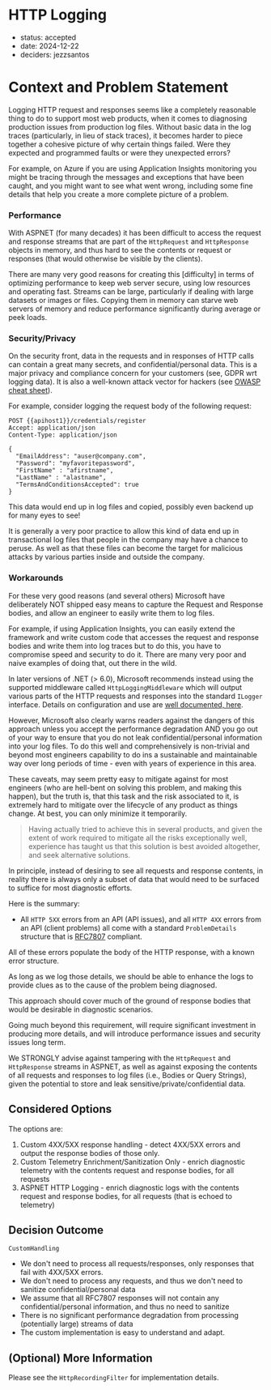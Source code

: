 # HTTP Logging

* status: accepted
* date: 2024-12-22
* deciders: jezzsantos

# Context and Problem Statement

Logging HTTP request and responses seems like a completely reasonable thing to do to support most web products, when it comes to diagnosing production issues from production log files. Without basic data in the log traces (particularly, in lieu of stack traces), it becomes harder to piece together a cohesive picture of why certain things failed. Were they expected and programmed faults or were they unexpected errors?

For example, on Azure if you are using Application Insights monitoring you might be tracing through the messages and exceptions that have been caught, and you might want to see what went wrong, including some fine details that help you create a more complete picture of a problem.

### Performance

With ASPNET (for many decades) it has been difficult to access the request and response streams that are part of the `HttpRequest` and `HttpResponse` objects in memory, and thus hard to see the contents or request or responses (that would otherwise be visible by the clients).

There are many very good reasons for creating this [difficulty] in terms of optimizing performance to keep web server secure, using low resources and operating fast. Streams can be large, particularly if dealing with large datasets or images or files. Copying them in memory can starve web servers of memory and reduce performance significantly during average or peek loads.

### Security/Privacy

On the security front, data in the requests and in responses of HTTP calls can contain a great many secrets, and confidential/personal data. This is a major privacy and compliance concern for your customers (see, GDPR wrt logging data). It is also a well-known attack vector for hackers (see [OWASP cheat sheet](https://cheatsheetseries.owasp.org/cheatsheets/Logging_Cheat_Sheet.html#attacks-on-logs)).

For example, consider logging the request body of the following request:

```http
POST {{apihost1}}/credentials/register
Accept: application/json
Content-Type: application/json

{
  "EmailAddress": "auser@company.com",
  "Password": "myfavoritepassword",
  "FirstName" : "afirstname",
  "LastName" : "alastname",
  "TermsAndConditionsAccepted": true
}
```

This data would end up in log files and copied, possibly even backend up for many eyes to see!

It is generally a very poor practice to allow this kind of data end up in transactional log files that people in the company may have a chance to peruse. As well as that these files can become the target for malicious attacks by various parties inside and outside the company.

### Workarounds

For these very good reasons (and several others) Microsoft have deliberately NOT shipped easy means to capture the Request and Response bodies, and allow an engineer to easily write them to log files.

For example, if using Application Insights, you can easily extend the framework and write custom code that accesses the request and response bodies and write them into log traces but to do this, you have to compromise speed and security to do it. There are many very poor and naive examples of doing that, out there in the wild.

In later versions of .NET (> 6.0), Microsoft recommends instead using the supported middleware called `HttpLoggingMiddleware`  which will output various parts of the HTTP requests and responses into the standard `ILogger` interface. Details on configuration and use are [well documented, here](https://learn.microsoft.com/en-us/aspnet/core/fundamentals/http-logging/?view=aspnetcore-8.0).

However, Microsoft also clearly warns readers against the dangers of this approach unless you accept the performance degradation AND you go out of your way to ensure that you do not leak confidential/personal information into your log files. To do this well and comprehensively is non-trivial and beyond most engineers capability to do ins a sustainable and maintainable way over long periods of time - even with years of experience in this area.

These caveats, may seem pretty easy to mitigate against for most engineers (who are hell-bent on solving this problem, and making this happen), but the truth is, that this task and the risk associated to it, is extremely hard to mitigate over the lifecycle of any product as things change. At best, you can only minimize it temporarily.

> Having actually tried to achieve this in several products, and given the extent of work required to mitigate all the risks exceptionally well, experience has taught us that this solution is best avoided altogether, and seek alternative solutions.

In principle, instead of desiring to see all requests and response contents, in reality there is always only a subset of data that would need to be surfaced to suffice for most diagnostic efforts.

Here is the summary:

* All `HTTP 5XX` errors from an API (API issues), and all `HTTP 4XX` errors from an API (client problems) all come with a standard `ProblemDetails` structure that is [RFC7807](https://datatracker.ietf.org/doc/html/rfc7807) compliant.

All of these errors populate the body of the HTTP response, with a known error structure.

As long as we log those details, we should be able to enhance the logs to provide clues as to the cause of the problem being diagnosed.

This approach should cover much of the ground of response bodies that would be desirable in diagnostic scenarios.

Going much beyond this requirement, will require significant investment in producing more details, and will introduce performance issues and security issues long term.

We STRONGLY advise against tampering with the `HttpRequest` and `HttpResponse` streams in ASPNET, as well as against exposing the contents of all requests and responses to log files (i.e., Bodies or Query Strings), given the potential to store and leak sensitive/private/confidential data.

## Considered Options

The options are:

1. Custom 4XX/5XX response handling - detect 4XX/5XX errors and output the response bodies of those only.
2. Custom Telemetry Enrichment/Sanitization Only - enrich diagnostic telemetry with the contents request and response bodies, for all requests
3. ASPNET HTTP Logging - enrich diagnostic logs with the contents request and response bodies, for all requests (that is echoed to telemetry)

## Decision Outcome

`CustomHandling`

- We don't need to process all requests/responses, only responses that fail with 4XX/5XX errors.
- We don't need to process any requests, and thus we don't need to sanitize confidential/personal data
- We assume that all RFC7807 responses will not contain any confidential/personal information, and thus no need to sanitize
- There is no significant performance degradation from processing (potentially large) streams of data
- The custom implementation is easy to understand and adapt.

## (Optional) More Information

Please see the `HttpRecordingFilter` for implementation details.